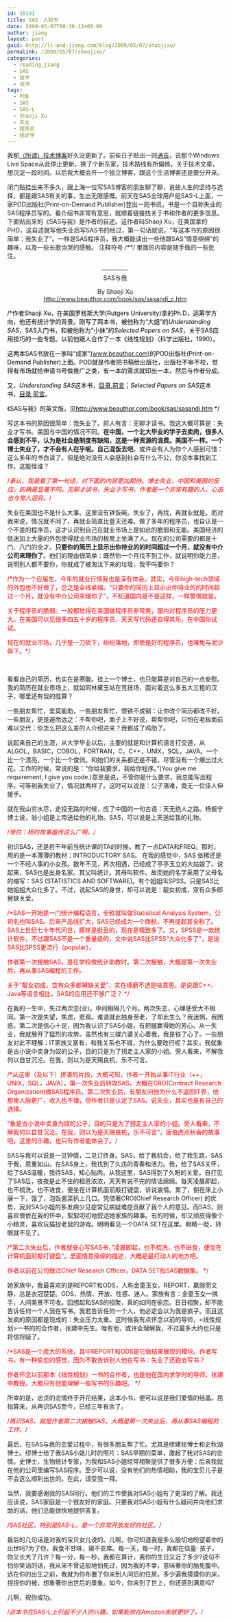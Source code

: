 ```yaml
---
id: 10191
title: SAS：人和书
date: 2009-05-07T00:30:13+00:00
author: jiang
layout: post
guid: http://li-and-jiang.com/blog/2009/05/07/shaojixu/
permalink: /2009/05/07/shaojixu/
categories:
  - reading_jiang
  - SAS
  - 技术
  - 读书
tags:
  - POD
  - SAS
  - SAS-L
  - Shaoji Xu
  - 失业
  - 程序员
  - 统计学
---
```

我那<a href="http://johnthu.spaces.live.com/" target="_blank">（所谓）技术博客</a>好久没更新了。前些日子贴出一则<a href="http://johnthu.spaces.live.com/blog/cns!2053CD511E6D5B1E!1097.entry" target="_blank">通告</a>，说那个Windows Live Space从此停止更新，换了个新东家，技术路线有所偏倚，关于技术文章，想沉淀一段时间。以后我大概会开一个独立博客，跟这个生活博客还是要分开来。

闭门贴挂出来不多久，跟上海一位写SAS博客的朋友聊了聊，说些人生的坚持与选择，都是跟SAS有关的事，生出无限感慨。前天在SAS全球用户组SAS-L上面，一家POD出版社(Print-on-Demand Publisher)登出一则书讯，书是一个自称失业的SAS程序员写的。看介绍书非常有意思，就顺着链接找关于书和作者的更多信息。下面贴出来的《SAS与我》是作者的自述。这作者叫Shaoji Xu，在美国拿的PHD，这自述就写他失业后写SAS书的经过，第一句话就说，“写这本书的原因很简单：我失业了”。一样是SAS程序员，我大概能读出一些他跟SAS&#8221;情意绵绵&#8221;的趣味，以及一些长歌当哭的感触。 注释符号 _/**/_ 里面的内容是随手做的一些批注。

<p align="center">
  &#8212;&#8212;&#8212;&#8212;-<br /> SAS与我
</p>

<p align="center">
  By Shaoji Xu<br /> <a href="http://www.beauthor.com/book/sas/sasandi_c.htm">http://www.beauthor.com/book/sas/sasandi_c.htm</a>
</p>

<span style="color: #000000;">/*作者Shaoji Xu，在美国罗格斯大学(Rutgers University)拿的Ph.D，运筹学方向，他还有统计学的背景。刚写了两本书，被他称为“大姐”的<em>Understanding SAS</em>，SAS入门书，和被他称为“小妹”的<em>Selected Papers on SAS</em>，关于SAS应用技巧的一些专题。以前他跟人合作了一本《线性规划》（科学出版社，1990）。 </span>

<span style="color: #000000;">这两本SAS书放在一家叫“成家”<a href="www.beauthor.com" target="_self">(</a></span><span style="color: #000000;"><a href="www.beauthor.com" target="_self">www.beauthor.com</a></span><span style="color: #000000;"><a href="www.beauthor.com" target="_self">)</a>的POD出版社(Print-on-Demand Publisher)上面。POD就是作者把书稿给出版社，出版社不审不校，觉得有市场就给申请书号做推广之类，有一本的需求就印出一本，然后与作者分成。 </span>

<span style="color: #000000;">又，<em>Understanding SAS</em>这本书，</span><a href="http://www.beauthor.com/book/sas/contents_u.htm " target="_blank"><span style="color: #000000;">目录</span></a><span style="color: #000000;">,</span><a href="http://www.beauthor.com/book/sas/preface_u.htm " target="_blank"><span style="color: #000000;">前言</span></a><span style="color: #000000;">；<em>Selected Papers on SAS</em>这本书，</span><a href="http://www.beauthor.com/book/sas/contents.htm " target="_blank"><span style="color: #000000;">目录</span></a><span style="color: #000000;">,</span><a href="http://www.beauthor.com/book/sas/preface.htm " target="_blank"><span style="color: #000000;">前言</span></a><span style="color: #000000;">。</span>

<span style="color: #000000;">《SAS与我》的英文版，见</span>[<span style="color: #000000;">http://www.beauthor.com/book/sas/sasandi.htm</span>](http://www.beauthor.com/book/sas/sasandi.htm) <span style="color: #000000;">*/</span>

<!--more-->

写这本书的原因很简单：我失业了。前人有言：无聊才读书。我这大概可算是：失业才写书。美国与中国的情况不同。**在中国，一个北大毕业的学子去卖肉，很多人会感到不平，认为是社会是制度有缺陷，这是一种资源的浪费。美国不一样。一个博士失业了，才不会有人在乎呢。自己混饭去吧**。或许会有人为你个人感到可惜：这么多年的书白读了。但是绝对没有人会感到社会有什么不公，你没本事找到工作，这能怪谁？

<span style="color: #ff0000;">/*承认，我是看了第一句话，对下面的内容更加期待。博士失业，中国和美国的反应，的确是显著不同。无聊才读书，失业才写书，作者是一个非常有趣的人，心态也与常人迥异。*/ </span>

失业在美国也不是什么大事。这里没有铁饭碗。失业了，再找，再就业就是。而对我来说，情况就不同了，再就业简直比登天还难。做了多年的程序员，也自认是一个不差的程序员，这才认识到自己在就业市场上是如此的脆弱和无能。美国经济的低迷加上大量的外包使得就业市场的板凳上坐满了人。现在的公司需要的都是十门、八门的全才。**只要你的简历上显示出你待业的的时间超过一个月，就没有中介公司来理你了**。他们的理由很简单：既然你一个月找不到工作，就说明你能力差，说明别人都不要你，你就成了被淘汰下来的垃圾，我干吗要你？

<span style="color: #ff0000;">/*作为一个应届生，今年的就业行情我也是深有体会。其实，今年high-tech领域的外包也不好做了，总之是全线紧缩。“只要你的简历上显示出你待业的的时间超过一个月，就没有中介公司来理你了”，不知道国内是不是这样，一样警惕就是。 </span>

<span style="color: #ff0000;">关于程序员的脆弱。一般都觉得在美国做程序员非常爽，国内对程序员的压力更大。在美国可以见很多四五十岁的程序员，天天写代码还自得其乐，在中国你试试。 </span>

<span style="color: #ff0000;">现在的就业市场，几乎是一刀砍下，纷纷落地，即使是好的程序员，也难免与泥沙俱下。*/</span>

 
  
看看自己的简历，也实在是寒酸。挂上一个博士，也只能算是对自己的一点安慰。我的简历在就业市场上，就如同林黛玉站在竞技场，面对着这么多五大三粗的汉子，哪里还有我的胜算？

一些朋友帮忙，爱莫能助，一些朋友帮忙，恨铁不成钢：让你改个简历都改不好。一些朋友，更是避而远之：不帮你吧，面子上不好说，帮帮你吧，只怕在老板面前难以交代：你怎么把这么差的人介绍进来？我都成了鸡肋了。

说起来自己的生涯，从大学毕业以后，主要的就是和计算机语言打交道，从ALGOL，BASIC，COBOL，FORTRAN，C，C++，UNIX，SQL，JAVA。一个比一个漂亮，一个比一个俊俏。和她们的关系都还是不错，尽管没有一个爆出过火花。工作的时候，常说的是：“你给我要求，我给你程序。”(You give me requirement, I give you code.)意思是说，不管你是什么要求，我总能写出程序。可等到我失业了，情况就两样了。这时可以说是：公子落难，竟无一位佳人伸援手。

就在我山穷水尽，走投无路的时候，应了中国的一句古语：天无绝人之路。杨振宁博士说，翁小姐是上帝送给他的礼物。SAS，可以说是上天送给我的礼物。

<span style="color: #ff0000;">/*旁白：杨的故事盛传这么广啊。*/</span>

初识SAS，还是若干年前当统计课的TA的时候。教了一点DATA和FREQ。那时，用的是一本薄薄的教材：INTRODUCTORY SAS。 在我的感觉中，SAS 依稀还是一个不经人事的小女孩。数年不见，再次相遇，已经成了亭亭玉立的大姑娘了。说起来，SAS也是出身名家。其父叫统计。其母叫软件。故而她的名字采用了父母名的缩写：SAS (STATISTICS AND SOFTWARE)。有个姐姐叫SPSS。只是SAS比她姐姐大众化多了。不过，说起SAS的身世，却可以说是：靓女初成，空有众多郎舅缺关爱。

<span style="color: #ff0000;">/*SAS一开始是一门统计编程语言，全称就叫做Statistical Analysis System，公司名也叫SAS。后来产品线扩大，SAS已经成为一个商标，不再提起其全称了。SAS上世纪七十年代问世，模样是挺丑的，现在是精致多了。又，SPSS是一款统计软件，不过跟SAS不是一个重量级的，文中说SAS比SPSS“大众化多了”，是说SAS比SPSS更流行（popular）。 </span>

<span style="color: #ff0000;">作者第一次接触SAS，是在学校做统计助教时。第二次接触，大概是第一次失业后，再从事SAS编程的工作。 </span>

<span style="color: #ff0000;">关于“靓女初成，空有众多郎舅缺关爱”，实在琢磨不透是啥意思。是说跟C++、Java等语言相比，SAS的应用还不够广泛？ */</span>

在我的一生中，失过两次恋(业)。中间相隔几个月。两次失恋，心理感受大不相同。第一次是失望，焦虑，悲观。难道就此独身至老，了却此生么？我迷惘，我困惑。第二次是信心十足，因为我认识了SAS小姐，有把握赢得她的芳心。从一失业，我就展开了猛烈的攻势。虽然也有三媒六婆关心着我，我是铁了心了。一些朋友对此不理解：IT家族又富有，和我关系也不错，为什么要改行呢？其实，我就象是古小说中卖身为奴的公子，目的只是为了拐走主人家的小姐。旁人看来，不解我何以自甘沉沦。在我，则以为是天赐良机，乐不可言。

<span style="color: #ff0000;">/*从这里（及以下）拼凑的片段，大概可知，作者一开始从事IT行业（++，UNIX，SQL，JAVA），第一次失业后转攻SAS，大概在CRO(Contract Research Organization)做SAS程序员。第二次失业后，有朋友问他为什么不返回IT界，他那里人脉更广，收入也不错，但作者只是认定了SAS。说失业，其实也是有自己的选择。 </span>

<span style="color: #ff0000;">“象是古小说中卖身为奴的公子，目的只是为了拐走主人家的小姐。旁人看来，不解我何以自甘沉沦。在我，则以为是天赐良机，乐不可言&#8221;，唐伯虎点秋香的故事吧，这里的乐趣，也只有作者能体会了。/</span>

SAS与我可以说是一见钟情，二见订终身。SAS，给了我机会，给了我生路，SAS于我，恩重如山。在SAS身上，我找到了久违的青春和活力。我，给了SAS关怀，给了SAS温暖，我待SAS，知心贴肉。从我这里，SAS得到了久盼的关爱。自打见了SAS后，夜夜是止不住的相思浓浓，天天有说不完的情话绵绵。每天凌晨即起，也不梳洗，也不进食，便坐在计算机面前敲打键盘，诉说衷情。累了，倒在床上小寐一下，饿了，泡饭酱菜扒上几口。凭借著CRO(Chief Research Officer) 的优势，我对SAS小姐的多发病少见症常见病疑难症贡献了我个人的意见。而SAS，则喜欢偎依在我的怀中，絮絮叨叨地叙述她家族的趣事。有的时候，却又顽皮得像个小精灵，喜欢玩猫捉老鼠的游戏。明明看见一个DATA SET在这里。眼睛一眨，转眼就不见了。

<span style="color: #ff0000;">/*第二次失业后，作者就安心写SAS书，”凌晨即起，也不梳洗，也不进食，便坐在计算机面前敲打键盘“。里面情意绵绵的描述，大概是最打动人的地方吧。 </span>

<span style="color: #ff0000;">作者以前在公司做过Chief Research Officer。DATA SET指SAS数据集。 */</span>

她家族中，我最喜欢的是REPORT和ODS，人称金童玉女。REPORT，羸弱而文静，总是衣冠楚楚。ODS，热情、开放、性感、迷人。家族有言：金童玉女一携手，人间美景不可收。回想起和SAS的相聚，真的如同在偷恋。日日相聚，却不能告诉任何一个人我在写书。我若告诉任何一个人，他必定会以为我是疯子。而且这发疯的原因都是现成的：失业压力太重。这时候我有点怀念以前的导师，<线性规划>一书的的合作者，张建中先生。唯有他，或许会理解我，不过最多大约也只是将信将疑了。

<span style="color: #ff0000;">/*SAS是一个庞大的系统，其中REPORT和ODS是它做结果展现的模块。作者写书，有一种偷恋的感觉，因为不敢告诉别人他在写书：失业了还跑去写书？ </span>

<span style="color: #ff0000;">作者怀念以前那本《线性规划》一书的合作者，也是他在国内求学时的导师，张建中教授。大概只有他能理解一些写书的乐趣吧。 */</span>

所幸的是，忠贞的恋情终于开花结果，这本小书，便可以说是我们爱情的结晶。屈指算来，从再识SAS至今，已经三年有余了。

<span style="color: #ff0000;">/*再识SAS，就是作者第二次接触SAS。大概是第一次失业后，再从事SAS编程的工作。*/</span>

最后，在SAS与我的恋爱过程中，有很多朋友帮了忙。尤其是缪建铭博士和史秋湖博士。缪博士给了我SAS小姐儿时的照片：SAS早期的菜单，激起了我对SAS的恋情。史博士，生物统计专家，为我和SAS小姐经常相聚提供了很多方便：后来我就在他的公司里编写SAS程序。至少可以说，没有他们的热情相助，我的宝贝儿子是不会这么顺利出世的。在此，请受我一拜。

当然，我要感谢我的SAS同行。他们的工作使我对SAS小姐有了更深的了解。我还应该说，SAS家庭是一个很友好的家庭。只要我对SAS小姐有什么疑问并向他们求助的话，他们总能很快地提供答复。

<span style="color: #ff0000;">/*SAS社区，特别是SAS-L，是一个非常开放友好的社区。*/</span>

最后的几句话是对我的宝贝女儿说的。儿啊，你可知道我是多么殷切地盼望着你的出世吗?为了你，我食不甘味，寝不安席。每一天，每一时，我都在估量: 孩子，你又长大了几许？每一分，每一秒，我都在算计，离你的生日又近了多少?说句不怕你笑话的话，我从来不曾这般地怕死过，因为我的不幸，意味著你的胎死腹中。远在你的出生之前，我就为你布置了你来到人间后的住房。多少遍我摸摸你的床，捏捏你的被，想象著你出世后的景象。如今，你来到了世上，你还感到满意吗?

儿啊，祝你成功。

<span style="color: #ff0000;">/*这本书在SAS-L上引起不少人的兴趣，如果能放在Amazon卖就更好了。*/</span>